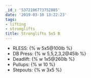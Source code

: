 ```yaml
---
_id_: '5372106773752885'
date: '2019-03-10 13:22:23'
tags:
- lifting
- stronglifts
title: Stronglifts 5x5 B
---
```


- RLESS:    {% w 5x5@100lb %}
- DB Press:    {% w 5,5,2,3,2@45lb %}
- Deadlift: {% w 1x5@260lb %}
- Pullups:  {% w 10 %}
- Stepouts: {% w 3x5 %}
